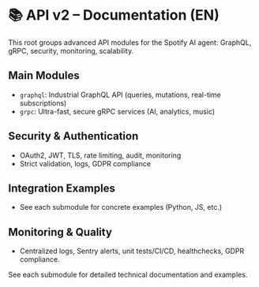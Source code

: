 # 📚 API v2 – Documentation (EN)

This root groups advanced API modules for the Spotify AI agent: GraphQL, gRPC, security, monitoring, scalability.

## Main Modules
- `graphql`: Industrial GraphQL API (queries, mutations, real-time subscriptions)
- `grpc`: Ultra-fast, secure gRPC services (AI, analytics, music)

## Security & Authentication
- OAuth2, JWT, TLS, rate limiting, audit, monitoring
- Strict validation, logs, GDPR compliance

## Integration Examples
- See each submodule for concrete examples (Python, JS, etc.)

## Monitoring & Quality
- Centralized logs, Sentry alerts, unit tests/CI/CD, healthchecks, GDPR compliance.

See each submodule for detailed technical documentation and examples.

